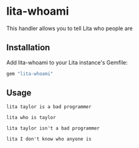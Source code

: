 # lita-whoami

This handler allows you to tell Lita who people are

## Installation

Add lita-whoami to your Lita instance's Gemfile:

``` ruby
gem "lita-whoami"
```

## Usage

```
lita taylor is a bad programmer
```

```
lita who is taylor
```

```
lita taylor isn't a bad programmer
```

```
lita I don't know who anyone is
```
